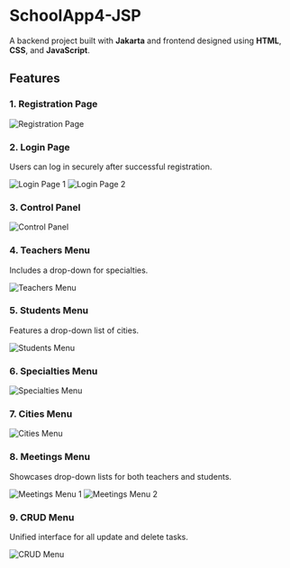 # SchoolApp4-JSP

A backend project built with **Jakarta** and frontend designed using **HTML**, **CSS**, and **JavaScript**.

## Features

### 1. Registration Page

![Registration Page](https://github.com/billmazio/schoolapp4-jsp/assets/116730698/19a60f28-4a04-42d5-bdb0-c9cd18171049.png)

### 2. Login Page 

Users can log in securely after successful registration.

![Login Page 1](https://github.com/billmazio/schoolapp4-jsp/assets/116730698/90967e32-8f4c-429f-92a9-6aa742bb1b74.png)
![Login Page 2](https://github.com/billmazio/schoolapp4-jsp/assets/116730698/fa82a227-be3b-4a0a-93ca-c52eae013765.png)

### 3. Control Panel

![Control Panel](https://github.com/billmazio/schoolapp4-jsp/assets/116730698/e85a7696-2ff0-40cb-8390-6668979d5347.png)

### 4. Teachers Menu

Includes a drop-down for specialties.

![Teachers Menu](https://github.com/billmazio/schoolapp4-jsp/assets/116730698/01c7add9-f1e6-4b24-a019-8d12a9669d4a.png)

### 5. Students Menu

Features a drop-down list of cities.

![Students Menu](https://github.com/billmazio/schoolapp4-jsp/assets/116730698/e2b71a95-4959-478d-a36a-fa1d12324da6.png)

### 6. Specialties Menu

![Specialties Menu](https://github.com/billmazio/schoolapp4-jsp/assets/116730698/b45d93c8-d0bf-4aa6-954e-6c6b40e21a06.png)

### 7. Cities Menu

![Cities Menu](https://github.com/billmazio/schoolapp4-jsp/assets/116730698/0b2bf7a6-d879-49c1-a11a-f21a4281b73e.png)

### 8. Meetings Menu

Showcases drop-down lists for both teachers and students.

![Meetings Menu 1](https://github.com/billmazio/schoolapp4-jsp/assets/116730698/68c69da7-bce8-4cd3-b529-a60cade996e7.png)
![Meetings Menu 2](https://github.com/billmazio/schoolapp4-jsp/assets/116730698/ad250c64-8848-49c0-87c2-9d418e5d18a4.png)

### 9. CRUD Menu

Unified interface for all update and delete tasks.

![CRUD Menu](https://github.com/billmazio/schoolapp4-jsp/assets/116730698/1d4c9ed8-fb92-4951-b5dc-0643b16e127a.png)
